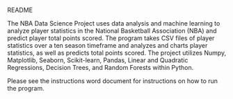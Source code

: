 README

  The NBA Data Science Project uses data analysis and machine learning to analyze player statistics in the National Basketball Association (NBA) and predict player total 
  points scored. The program takes CSV files of player statistics over a ten season timeframe and analyzes and charts player statistics, as well as predicts total points 
  scored. The project utilizes Numpy, Matplotlib, Seaborn, Scikit-learn, Pandas, Linear and Quadratic Regressions, Decision Trees, and Random Forests within Python.

  Please see the instructions word document for instructions on how to run the program.
  
